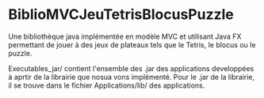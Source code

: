# BiblioMVCJeuTetrisBlocusPuzzle
Une bibliothèque java implémentée en modèle MVC et utilisant Java FX permettant de jouer à des jeux de plateaux tels que le Tetris, le blocus ou le puzzle.

Executables_jar/ contient l'ensemble des .jar des applications developpées à aprtir de la librairie que nosua vons implémenté.
Pour le .jar de la librairie, il se trouve dans le fichier Applications/lib/ des applications.
